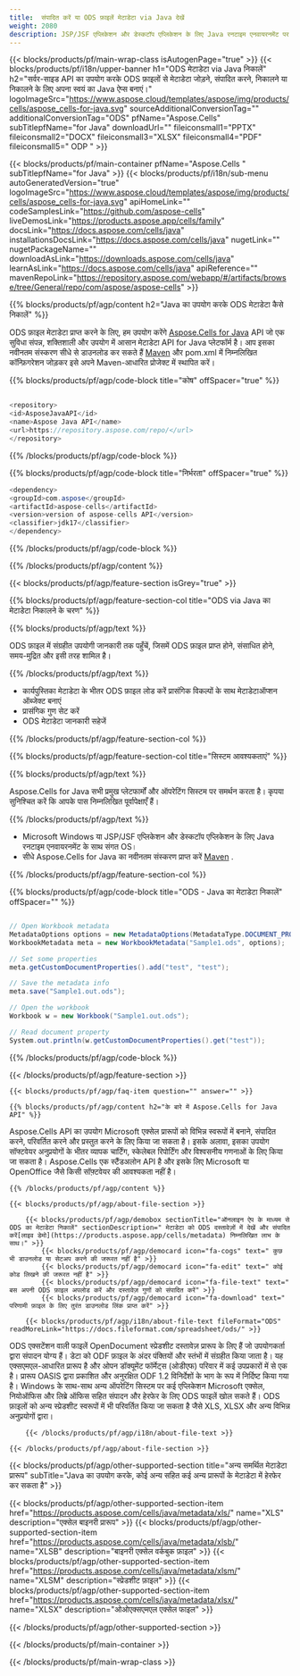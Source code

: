 ```yaml
---
title:  संपादित करें या ODS फ़ाइलें मेटाडेटा via Java देखें
weight: 2080
description: JSP/JSF एप्लिकेशन और डेस्कटॉप एप्लिकेशन के लिए Java रनटाइम एनवायरनमेंट पर ODS प्रारूप मेटाडेटा को संपादित करने या देखने के लिए Java नमूना कोड।
---
```

{{< blocks/products/pf/main-wrap-class isAutogenPage="true" >}}
{{< blocks/products/pf/i18n/upper-banner h1="ODS मेटाडेटा via Java निकालें" h2="सर्वर-साइड API का उपयोग करके ODS फ़ाइलों से मेटाडेटा जोड़ने, संपादित करने, निकालने या निकालने के लिए अपना स्वयं का Java ऐप्स बनाएं।" logoImageSrc="https://www.aspose.cloud/templates/aspose/img/products/cells/aspose_cells-for-java.svg" sourceAdditionalConversionTag="" additionalConversionTag="ODS" pfName="Aspose.Cells" subTitlepfName="for Java" downloadUrl="" fileiconsmall1="PPTX" fileiconsmall2="DOCX" fileiconsmall3="XLSX" fileiconsmall4="PDF" fileiconsmall5=" ODP " >}}

{{< blocks/products/pf/main-container pfName="Aspose.Cells " subTitlepfName="for Java" >}}
{{< blocks/products/pf/i18n/sub-menu autoGeneratedVersion="true" logoImageSrc="https://www.aspose.cloud/templates/aspose/img/products/cells/aspose_cells-for-java.svg" apiHomeLink="" codeSamplesLink="https://github.com/aspose-cells" liveDemosLink="https://products.aspose.app/cells/family" docsLink="https://docs.aspose.com/cells/java" installationsDocsLink="https://docs.aspose.com/cells/java" nugetLink="" nugetPackageName="" downloadAsLink="https://downloads.aspose.com/cells/java" learnAsLink="https://docs.aspose.com/cells/java" apiReference="" mavenRepoLink="https://repository.aspose.com/webapp/#/artifacts/browse/tree/General/repo/com/aspose/aspose-cells" >}}

{{% blocks/products/pf/agp/content h2="Java का उपयोग करके ODS मेटाडेटा कैसे निकालें" %}}

 ODS फ़ाइल मेटाडेटा प्राप्त करने के लिए, हम उपयोग करेंगे
 [Aspose.Cells for Java](https://products.aspose.com/cells/java) 
 API जो एक सुविधा संपन्न, शक्तिशाली और उपयोग में आसान मेटाडेटा API for Java प्लेटफॉर्म है। आप इसका नवीनतम संस्करण सीधे से डाउनलोड कर सकते हैं
 [Maven](https://repository.aspose.com/webapp/#/artifacts/browse/tree/General/repo/com/aspose/aspose-cells) 
 और pom.xml में निम्नलिखित कॉन्फ़िगरेशन जोड़कर इसे अपने Maven-आधारित प्रोजेक्ट में स्थापित करें।

{{% blocks/products/pf/agp/code-block title="कोष" offSpacer="true" %}}

```cs

<repository>
<id>AsposeJavaAPI</id>
<name>Aspose Java API</name>
<url>https://repository.aspose.com/repo/</url>
</repository>

```

{{% /blocks/products/pf/agp/code-block %}}

{{% blocks/products/pf/agp/code-block title="निर्भरता" offSpacer="true" %}}

```cs
<dependency>
<groupId>com.aspose</groupId>
<artifactId>aspose-cells</artifactId>
<version>version of aspose-cells API</version>
<classifier>jdk17</classifier>
</dependency>

```

{{% /blocks/products/pf/agp/code-block %}}

{{% /blocks/products/pf/agp/content %}}

{{< blocks/products/pf/agp/feature-section isGrey="true" >}}

{{% blocks/products/pf/agp/feature-section-col title="ODS via Java का मेटाडेटा निकालने के चरण" %}}

{{% blocks/products/pf/agp/text %}}

 ODS फ़ाइल में संग्रहीत उपयोगी जानकारी तक पहुँचें, जिसमें ODS फ़ाइल प्राप्त होने, संसाधित होने, समय-मुद्रित और इसी तरह शामिल है।

{{% /blocks/products/pf/agp/text %}}

+ कार्यपुस्तिका मेटाडेटा के भीतर ODS फ़ाइल लोड करें
प्रासंगिक विकल्पों के साथ मेटाडेटाऑप्शन ऑब्जेक्ट बनाएं
+ प्रासंगिक गुण सेट करें
+ ODS मेटाडेटा जानकारी सहेजें

{{% /blocks/products/pf/agp/feature-section-col %}}

{{% blocks/products/pf/agp/feature-section-col title="सिस्टम आवश्यकताएं" %}}

{{% blocks/products/pf/agp/text %}}

 Aspose.Cells for Java सभी प्रमुख प्लेटफार्मों और ऑपरेटिंग सिस्टम पर समर्थन करता है। कृपया सुनिश्चित करें कि आपके पास निम्नलिखित पूर्वापेक्षाएँ हैं।

{{% /blocks/products/pf/agp/text %}}

-  Microsoft Windows या JSP/JSF एप्लिकेशन और डेस्कटॉप एप्लिकेशन के लिए Java रनटाइम एनवायरनमेंट के साथ संगत OS।
-  सीधे Aspose.Cells for Java का नवीनतम संस्करण प्राप्त करें
 [Maven](https://repository.aspose.com/webapp/#/artifacts/browse/tree/General/repo/com/aspose/aspose-cells)  .

{{% /blocks/products/pf/agp/feature-section-col %}}

{{% blocks/products/pf/agp/code-block title="ODS - Java का मेटाडेटा निकालें" offSpacer="" %}}

```cs

// Open Workbook metadata
MetadataOptions options = new MetadataOptions(MetadataType.DOCUMENT_PROPERTIES);
WorkbookMetadata meta = new WorkbookMetadata("Sample1.ods", options);

// Set some properties
meta.getCustomDocumentProperties().add("test", "test");

// Save the metadata info
meta.save("Sample1.out.ods");

// Open the workbook
Workbook w = new Workbook("Sample1.out.ods");

// Read document property
System.out.println(w.getCustomDocumentProperties().get("test"));  

```

{{% /blocks/products/pf/agp/code-block %}}

{{< /blocks/products/pf/agp/feature-section >}}

    {{< blocks/products/pf/agp/faq-item question="" answer="" >}}
 

<!-- aboutfile Starts -->

    {{% blocks/products/pf/agp/content h2="के बारे में Aspose.Cells for Java API" %}}

 Aspose.Cells API का उपयोग Microsoft एक्सेल प्रारूपों को विभिन्न स्वरूपों में बनाने, संपादित करने, परिवर्तित करने और प्रस्तुत करने के लिए किया जा सकता है। इसके अलावा, इसका उपयोग सॉफ्टवेयर अनुप्रयोगों के भीतर व्यापक चार्टिंग, स्केलेबल रिपोर्टिंग और विश्वसनीय गणनाओं के लिए किया जा सकता है। Aspose.Cells एक स्टैंडअलोन API है और इसके लिए Microsoft या OpenOffice जैसे किसी सॉफ़्टवेयर की आवश्यकता नहीं है।



    {{% /blocks/products/pf/agp/content %}}

    {{< blocks/products/pf/agp/about-file-section >}}

        {{< blocks/products/pf/agp/demobox sectionTitle="ऑनलाइन ऐप के माध्यम से ODS का मेटाडेटा निकालें" sectionDescription=" मेटाडेटा को ODS दस्तावेज़ों में देखें और संपादित करें[लाइव डेमो](https://products.aspose.app/cells/metadata) निम्नलिखित लाभ के साथ।" >}}
            {{< blocks/products/pf/agp/democard icon="fa-cogs" text=" कुछ भी डाउनलोड या सेटअप करने की जरूरत नहीं है" >}}
            {{< blocks/products/pf/agp/democard icon="fa-edit" text=" कोई कोड लिखने की जरूरत नहीं है" >}}
            {{< blocks/products/pf/agp/democard icon="fa-file-text" text=" बस अपनी ODS फ़ाइल अपलोड करें और दस्तावेज़ गुणों को संपादित करें" >}}
            {{< blocks/products/pf/agp/democard icon="fa-download" text=" परिणामी फ़ाइल के लिए तुरंत डाउनलोड लिंक प्राप्त करें" >}}

        {{< blocks/products/pf/agp/i18n/about-file-text fileFormat="ODS" readMoreLink="https://docs.fileformat.com/spreadsheet/ods/" >}}
ODS एक्सटेंशन वाली फाइलें OpenDocument स्प्रेडशीट दस्तावेज़ प्रारूप के लिए हैं जो उपयोगकर्ता द्वारा संपादन योग्य हैं। डेटा को ODF फ़ाइल के अंदर पंक्तियों और स्तंभों में संग्रहीत किया जाता है। यह एक्सएमएल-आधारित प्रारूप है और ओपन डॉक्यूमेंट फॉर्मेट्स (ओडीएफ) परिवार में कई उपप्रकारों में से एक है। प्रारूप OASIS द्वारा प्रकाशित और अनुरक्षित ODF 1.2 विनिर्देशों के भाग के रूप में निर्दिष्ट किया गया है। Windows के साथ-साथ अन्य ऑपरेटिंग सिस्टम पर कई एप्लिकेशन Microsoft एक्सेल, नियोऑफिस और लिब्रे ऑफिस सहित संपादन और हेरफेर के लिए ODS फाइलें खोल सकते हैं। ODS फ़ाइलों को अन्य स्प्रेडशीट स्वरूपों में भी परिवर्तित किया जा सकता है जैसे XLS, XLSX और अन्य विभिन्न अनुप्रयोगों द्वारा।

        {{< /blocks/products/pf/agp/i18n/about-file-text >}}

    {{< /blocks/products/pf/agp/about-file-section >}}

<!-- aboutfile Ends -->

{{< blocks/products/pf/agp/other-supported-section title="अन्य समर्थित मेटाडेटा प्रारूप" subTitle="Java का उपयोग करके, कोई अन्य सहित कई अन्य प्रारूपों के मेटाडेटा में हेरफेर कर सकता है" >}}

{{< blocks/products/pf/agp/other-supported-section-item href="https://products.aspose.com/cells/java/metadata/xls/" name="XLS" description="एक्सेल बाइनरी प्रारूप" >}}
{{< blocks/products/pf/agp/other-supported-section-item href="https://products.aspose.com/cells/java/metadata/xlsb/" name="XLSB" description="बाइनरी एक्सेल वर्कबुक फ़ाइल" >}}
{{< blocks/products/pf/agp/other-supported-section-item href="https://products.aspose.com/cells/java/metadata/xlsm/" name="XLSM" description="स्प्रेडशीट फ़ाइल" >}}
{{< blocks/products/pf/agp/other-supported-section-item href="https://products.aspose.com/cells/java/metadata/xlsx/" name="XLSX" description="ओओएक्सएमएल एक्सेल फाइल" >}}

{{< /blocks/products/pf/agp/other-supported-section >}}

{{< /blocks/products/pf/main-container >}}
    
{{< /blocks/products/pf/main-wrap-class >}}
